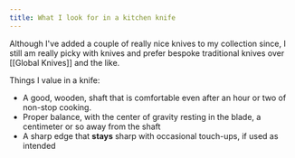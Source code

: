 ```yaml
---
title: What I look for in a kitchen knife
---
```


Although I've added a couple of really nice knives to my collection since, I still am really picky with knives and prefer bespoke traditional knives over [[Global Knives]] and the like.

Things I value in a knife:

- A good, wooden, shaft that is comfortable even after an hour or two of non-stop cooking.
- Proper balance, with the center of gravity resting in the blade, a centimeter or so away from the shaft
- A sharp edge that **stays** sharp with occasional touch-ups, if  used as intended
